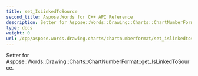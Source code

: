 ```yaml
---
title: set_IsLinkedToSource
second_title: Aspose.Words for C++ API Reference
description: Setter for Aspose::Words::Drawing::Charts::ChartNumberFormat::get_IsLinkedToSource. 
type: docs
weight: 0
url: /cpp/aspose.words.drawing.charts/chartnumberformat/set_islinkedtosource/
---
```


Setter for Aspose::Words::Drawing::Charts::ChartNumberFormat::get_IsLinkedToSource. 


